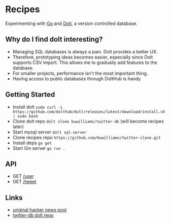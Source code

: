 # Recipes

Experimenting with [Go](https://golang.org) and [Dolt](https://www.dolthub.com/), a version controlled database.

## Why do I find dolt interesting?

- Managing SQL databases is always a pain. Dolt provides a better UX.
- Therefore, prototyping ideas becomes easier, especially since Dolt supports CSV import. This allows me to gradually add features to the database.
- For smaller projects, performance isn't the most important thing.
- Having access to public databases through DoltHub is handy

## Getting Started

- Install dolt `sudo curl -L https://github.com/dolthub/dolt/releases/latest/download/install.sh | sudo bash`
- Clone dolt repo `dolt clone buwilliams/twitter-db` (will become recipes later)
- Start mysql server `dolt sql-server`
- Clone recipes repo `https://github.com/buwilliams/twitter-clone.git`
- Install deps `go get`
- Start Gin server `go run .`

## API

- GET [/user](http://localhost:3001/user)
- GET [/tweet](http://localhost:3001/tweet)

## Links

- [original hacker news post](https://news.ycombinator.com/item?id=22731928)
- [twitter-db dolt repo](https://www.dolthub.com/repositories/buwilliams/twitter-db)